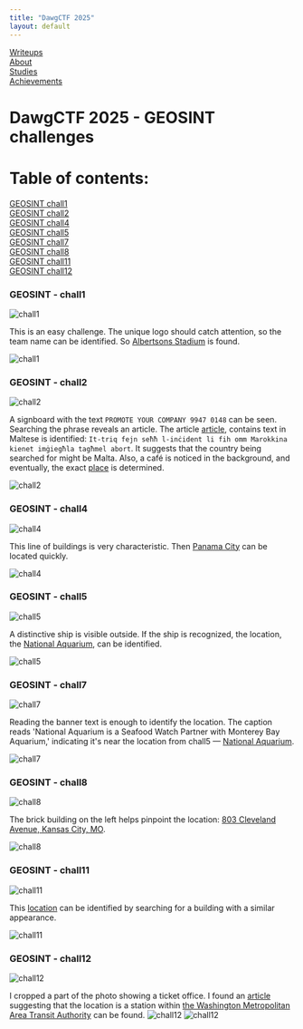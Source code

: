 ```yaml
---
title: "DawgCTF 2025"
layout: default
---
```

<link rel="stylesheet" href="/assets/style.css">

<div class="nav-menu">
  <div class="nav-item"><a href="/writeups/">Writeups</a></div>
  <div class="separator"></div>
  <div class="nav-item"><a href="/">About</a></div>
  <div class="separator"></div>
  <div class="nav-item"><a href="/studies/">Studies</a></div>
  <div class="separator"></div>
  <div class="nav-item"><a href="/achievements/">Achievements</a></div>
</div>

# DawgCTF 2025 - GEOSINT challenges

# Table of contents:  
[GEOSINT chall1](#geosint---chall1)  
[GEOSINT chall2](#geosint---chall2)  
[GEOSINT chall4](#geosint---chall4)  
[GEOSINT chall5](#geosint---chall5)  
[GEOSINT chall7](#geosint---chall7)  
[GEOSINT chall8](#geosint---chall8)  
[GEOSINT chall11](#geosint---chall11)   
[GEOSINT chall12](#geosint---chall12)  

### GEOSINT - chall1
![chall1](osint_chall1.png)

This is an easy challenge. The unique logo should catch attention, so the team name can be identified. So [Albertsons Stadium](https://www.google.com/maps/place/Albertsons+Stadium/@43.6026366,-116.1984099,17z/data=!3m1!4b1!4m6!3m5!1s0x8646819ce03a452f:0xaa2b000d8bf5c58d!8m2!3d43.6026327!4d-116.195835!16zL20vMDYydmdt?entry=ttu&g_ep=EgoyMDI1MDQyOS4wIKXMDSoASAFQAw%3D%3D) is found. 

![chall1](chall1.png)

### GEOSINT - chall2
![chall2](osint_chall2.png)

A signboard with the text `PROMOTE YOUR COMPANY 9947 0148` can be seen. Searching the phrase reveals an article. The article [article](https://netnews.com.mt/2017/04/05/ftemp-ta-ftit-sighat-fi-tmiem-il-gimgha-kriminalita-ta-kull-xorta-tgholli-rasha/_dsc8876/), contains text in Maltese is identified: `It-triq fejn seħħ l-inċident li fih omm Marokkina kienet imġiegħla tagħmel abort`. It suggests that the country being searched for might be Malta. Also, a café is noticed in the background, and eventually, the exact  [place](https://www.google.com/maps/@35.9211266,14.4792146,3a,75y,143.26h,79.96t/data=!3m7!1e1!3m5!1ssrRZghZ4ohX8M7xR0m2XQA!2e0!6shttps:%2F%2Fstreetviewpixels-pa.googleapis.com%2Fv1%2Fthumbnail%3Fcb_client%3Dmaps_sv.tactile%26w%3D900%26h%3D600%26pitch%3D10.03979575213613%26panoid%3DsrRZghZ4ohX8M7xR0m2XQA%26yaw%3D143.2649363650284!7i16384!8i8192?entry=ttu&g_ep=EgoyMDI1MDQyMi4wIKXMDSoASAFQAw%3D%3D) is determined.

![chall2](chall2.png)


### GEOSINT - chall4

![chall4](osint_chall4.png)

This line of buildings is very characteristic. Then [Panama City](https://www.google.com/maps/@8.9561605,-79.5298355,3a,75y,15.93h,90.89t/data=!3m7!1e1!3m5!1sNUkquHWq51RHePSW1lOACQ!2e0!6shttps:%2F%2Fstreetviewpixels-pa.googleapis.com%2Fv1%2Fthumbnail%3Fcb_client%3Dmaps_sv.tactile%26w%3D900%26h%3D600%26pitch%3D-0.8862619476891211%26panoid%3DNUkquHWq51RHePSW1lOACQ%26yaw%3D15.931751916758685!7i16384!8i8192?entry=ttu&g_ep=EgoyMDI1MDQyOS4wIKXMDSoASAFQAw%3D%3D) can be located quickly.

![chall4](chall4.png)


### GEOSINT - chall5

![chall5](osint_chall5.png)

A distinctive ship is visible outside. If the ship is recognized, the location, the [National Aquarium](https://www.google.com/maps/place/National+Aquarium/@39.2853969,-76.6109733,17z/data=!3m1!4b1!4m6!3m5!1s0x89c80362e467565d:0xc7f0a8617c7c7e8e!8m2!3d39.2853928!4d-76.6083984!16zL20vMDF5bTBm?entry=ttu&g_ep=EgoyMDI1MDQyOS4wIKXMDSoASAFQAw%3D%3D), can be identified.

![chall5](chall5.png)


### GEOSINT - chall7

![chall7](osint_chall7.png)

Reading the banner text is enough to identify the location. The caption reads 'National Aquarium is a Seafood Watch Partner with Monterey Bay Aquarium,' indicating it's near the location from chall5 — [National Aquarium](https://www.google.pl/maps/@39.2845641,-76.6069082,2a,75y,340.31h,75.46t/data=!3m8!1e1!3m6!1sk25wj64XH0MUZfDv2EQctA!2e0!3e2!6shttps:%2F%2Fstreetviewpixels-pa.googleapis.com%2Fv1%2Fthumbnail%3Fcb_client%3Dmaps_sv.tactile%26w%3D900%26h%3D600%26pitch%3D14.537973204955051%26panoid%3Dk25wj64XH0MUZfDv2EQctA%26yaw%3D340.3142740111357!7i13312!8i6656?entry=ttu&g_ep=EgoyMDI1MDQyOS4wIKXMDSoASAFQAw%3D%3D).

![chall7](chall7.png)


### GEOSINT - chall8

![chall8](osint_chall8.png)

The brick building on the left helps pinpoint the location: [803 Cleveland Avenue, Kansas City, MO](https://www.google.com/maps/@39.1030261,-94.5373659,3a,87.5y,165.17h,95.13t/data=!3m7!1e1!3m5!1sEadzK-owakUgd8fDukONMA!2e0!6shttps:%2F%2Fstreetviewpixels-pa.googleapis.com%2Fv1%2Fthumbnail%3Fcb_client%3Dmaps_sv.tactile%26w%3D900%26h%3D600%26pitch%3D-5.1262195966293405%26panoid%3DEadzK-owakUgd8fDukONMA%26yaw%3D165.17036820495142!7i16384!8i8192?entry=ttu&g_ep=EgoyMDI1MDQyMi4wIKXMDSoASAFQAw%3D%3D).

![chall8](chall8.png)


### GEOSINT - chall11

![chall11](osint_chall11.png)

This [location](https://www.google.com/maps/@-65.1754999,-64.1357407,3a,75y,189.04h,84.22t/data=!3m7!1e1!3m5!1s_3RTE7UfztNnpXUp0MAPUQ!2e0!6shttps:%2F%2Fstreetviewpixels-pa.googleapis.com%2Fv1%2Fthumbnail%3Fcb_client%3Dmaps_sv.tactile%26w%3D900%26h%3D600%26pitch%3D5.780000000000001%26panoid%3D_3RTE7UfztNnpXUp0MAPUQ%26yaw%3D189.04!7i13312!8i6656?entry=ttu&g_ep=EgoyMDI1MDQyOS4wIKXMDSoASAFQAw%3D%3D) can be identified by searching for a building with a similar appearance.

![chall11](chall11.png)

### GEOSINT - chall12

![chall12](osint_chall12.png)

I cropped a part of the photo showing a ticket office. I found an [article](https://www.anixter.com/content/dam/Suppliers/Peerless-AV/Washington%20Metropolitan%20Area%20Transit%20Authority_0.pdf) suggesting that the location is a station within [the Washington Metropolitan Area Transit Authority](https://www.google.com/maps/@38.8937802,-76.8682402,3a,60y,254.02h,92.94t/data=!3m7!1e1!3m5!1sCIHM0ogKEICAgICX5eCyHQ!2e10!6shttps:%2F%2Flh3.googleusercontent.com%2Fgpms-cs-s%2FAB8u6HaxwY8mTpCSGqyGKvwU24uhsYYwUhkJy1N2fWcRJukDriQJSQDvBq2gEi_U3c2FM02J-VOI9dZu-TyH787MafMhhioAUHWFOEdvX60LjNDRfKMYjxPvE9jKbSSzKnRO0uc_itw%3Dw900-h600-k-no-pi-2.9362359762327372-ya118.00731356785954-ro0-fo100!7i12250!8i6125?entry=ttu&g_ep=EgoyMDI1MDQyMi4wIKXMDSoASAFQAw%3D%3D) can be found.
![chall12](chall12_0.png)
![chall12](chall12.png)

